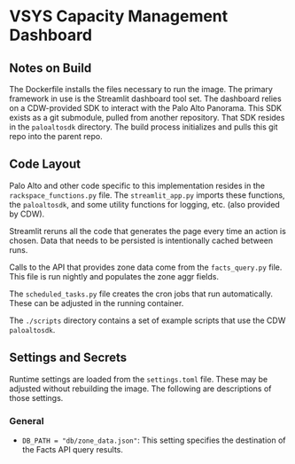 # VSYS Capacity Management Dashboard

## Notes on Build

The Dockerfile installs the files necessary to run the image. The primary framework in use is the Streamlit dashboard tool set. The dashboard relies on a CDW-provided SDK to interact with the Palo Alto Panorama. This SDK exists as a git submodule, pulled from another repository. That SDK resides in the `paloaltosdk` directory. The build process initializes and pulls this git repo into the parent repo.

## Code Layout

Palo Alto and other code specific to this implementation resides in the `rackspace_functions.py` file. The `streamlit_app.py` imports these functions, the `paloaltosdk`, and some utility functions for logging, etc. (also provided by CDW).

Streamlit reruns all the code that generates the page every time an action is chosen. Data that needs to be persisted is intentionally cached between runs.

Calls to the API that provides zone data come from the `facts_query.py` file. This file is run nightly and populates the zone aggr fields.

The `scheduled_tasks.py` file creates the cron jobs that run automatically. These can be adjusted in the running container.

The `./scripts` directory contains a set of example scripts that use the CDW `paloaltosdk`.

## Settings and Secrets

Runtime settings are loaded from the `settings.toml` file. These may be adjusted without rebuilding the image. The following are descriptions of those settings.

### General

- `DB_PATH = "db/zone_data.json"`: This setting specifies the destination of the Facts API query results.
